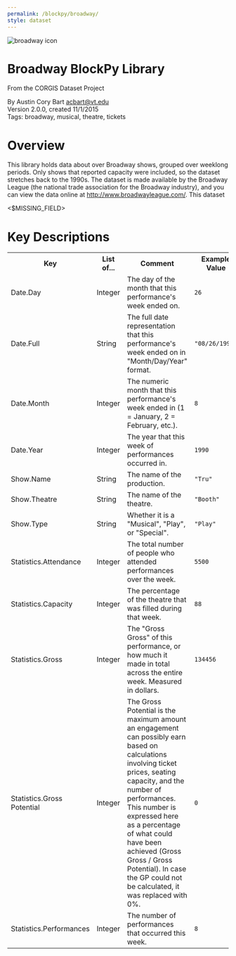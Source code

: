 ```yaml
---
permalink: /blockpy/broadway/
style: dataset
---
```


<img class="img-thumbnail float-right"
     src="../../datasets/blockpy/broadway/broadway-splash.png"
     alt="broadway icon"
     role="presentation">

# Broadway BlockPy Library

<p class='lead'>From the CORGIS Dataset Project</p>

<span class='text-muted'>By Austin Cory Bart <acbart@vt.edu></span><br>
<span class='text-muted'>Version 2.0.0, created 11/1/2015</span><br>
<span class='text-muted'>Tags: broadway, musical, theatre, tickets</span>

# Overview

This library holds data about over Broadway shows, grouped over weeklong periods. Only shows that reported capacity were included, so the dataset stretches back to the 1990s. The dataset is made available by the Broadway League (the national trade association for the Broadway industry), and you can view the data online at http://www.broadwayleague.com/. This dataset 


<$MISSING_FIELD>



# Key Descriptions
    
<table class='table table-condensed table-striped table-bordered table-hover'>
<tr>
    <th class=''>Key</th>
    <th class=''>List of...</th>
    <th class=''>Comment</th>
    <th class=''>Example Value</th>
</tr>

<tr>
    <td>Date.Day</td>
    <td>Integer</td> 
    <td>The day of the month that this performance's week ended on.</td>
    <td><code>26</code></td>
</tr>

<tr>
    <td>Date.Full</td>
    <td>String</td> 
    <td>The full date representation that this performance's week ended on in "Month/Day/Year" format.</td>
    <td><code>"08/26/1990"</code></td>
</tr>

<tr>
    <td>Date.Month</td>
    <td>Integer</td> 
    <td>The numeric month that this performance's week ended in (1 = January, 2 = February, etc.).</td>
    <td><code>8</code></td>
</tr>

<tr>
    <td>Date.Year</td>
    <td>Integer</td> 
    <td>The year that this week of performances occurred in.</td>
    <td><code>1990</code></td>
</tr>

<tr>
    <td>Show.Name</td>
    <td>String</td> 
    <td>The name of the production.</td>
    <td><code>"Tru"</code></td>
</tr>

<tr>
    <td>Show.Theatre</td>
    <td>String</td> 
    <td>The name of the theatre.</td>
    <td><code>"Booth"</code></td>
</tr>

<tr>
    <td>Show.Type</td>
    <td>String</td> 
    <td>Whether it is a "Musical", "Play", or "Special".</td>
    <td><code>"Play"</code></td>
</tr>

<tr>
    <td>Statistics.Attendance</td>
    <td>Integer</td> 
    <td>The total number of people who attended performances over the week.</td>
    <td><code>5500</code></td>
</tr>

<tr>
    <td>Statistics.Capacity</td>
    <td>Integer</td> 
    <td>The percentage of the theatre that was filled during that week.</td>
    <td><code>88</code></td>
</tr>

<tr>
    <td>Statistics.Gross</td>
    <td>Integer</td> 
    <td>The "Gross Gross" of this performance, or how much it made in total across the entire week. Measured in dollars.</td>
    <td><code>134456</code></td>
</tr>

<tr>
    <td>Statistics.Gross Potential</td>
    <td>Integer</td> 
    <td>The Gross Potential is the maximum amount an engagement can possibly earn based on calculations involving ticket prices, seating capacity, and the number of performances. This number is expressed here as a percentage of what could have been achieved (Gross Gross / Gross Potential). In case the GP could not be calculated, it was replaced with 0%.</td>
    <td><code>0</code></td>
</tr>

<tr>
    <td>Statistics.Performances</td>
    <td>Integer</td> 
    <td>The number of performances that occurred this week.</td>
    <td><code>8</code></td>
</tr>

</table>
